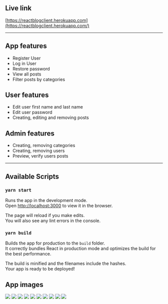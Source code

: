 ## Live link

[https://reactblogclient.herokuapp.com](https://reactblogclient.herokuapp.com/)

---

## App features

- Register User
- Log in User
- Restore password
- View all posts
- Filter posts by categories

## User features

- Edit user first name and last name
- Edit user password
- Creating, editing and removing posts

## Admin features

- Creating, removing categories
- Creating, removing users
- Preview, verify users posts

---

## Available Scripts

### `yarn start`

Runs the app in the development mode.<br />
Open [http://localhost:3000](http://localhost:3000) to view it in the browser.

The page will reload if you make edits.<br />
You will also see any lint errors in the console.

### `yarn build`

Builds the app for production to the `build` folder.<br />
It correctly bundles React in production mode and optimizes the build for the best performance.

The build is minified and the filenames include the hashes.<br />
Your app is ready to be deployed!

## App images

<img src="https://github.com/romeruk/Client-blog/blob/master/appImages/MainPage.png">
<img src="https://github.com/romeruk/Client-blog/blob/master/appImages/CategoriesListAdmin.png">
<img src="https://github.com/romeruk/Client-blog/blob/master/appImages/CreateCategoryAdmin.png">
<img src="https://github.com/romeruk/Client-blog/blob/master/appImages/CreatePost.png">
<img src="https://github.com/romeruk/Client-blog/blob/master/appImages/CreateUserByAdmin.png">
<img src="https://github.com/romeruk/Client-blog/blob/master/appImages/EditMe.png">
<img src="https://github.com/romeruk/Client-blog/blob/master/appImages/EditPost.png">
<img src="https://github.com/romeruk/Client-blog/blob/master/appImages/Myposts.png">
<img src="https://github.com/romeruk/Client-blog/blob/master/appImages/POstsListsAdmin.png">
<img src="https://github.com/romeruk/Client-blog/blob/master/appImages/UsersListAdmin.png">
